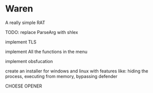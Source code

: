 # Waren
A really simple RAT

TODO:
replace ParseArg with shlex

implement TLS

implement All the functions in the menu

implement obsfucation

create an installer for windows and linux with features like: hiding the process, executing from memory, bypassing defender

CHOESE OPENER
